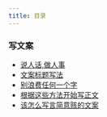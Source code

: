 ```yaml
---
title: 目录
---
```


### 写文案

- [说人话,做人事](./speak-and-act)
- [文案标题写法](./how-to-write-the-title)
- [别浪费任何一个字](./dont-waste-word)
- [根据这些方法开始写正文](./write-text-these-method)
- [该怎么写言简意赅的文案](./how-write-concise-copy)

<div align="right">
  <ShareLink />
</div>
<div align="center">
  <DaShang />
</div>
